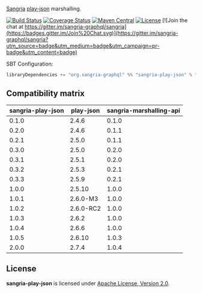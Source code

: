 [Sangria](http://sangria-graphql.org/) [play-json](https://www.playframework.com/documentation/2.2.x/ScalaJson) marshalling.

[![Build Status](https://travis-ci.org/sangria-graphql/sangria-play-json.svg?branch=master)](https://travis-ci.org/sangria-graphql/sangria-play-json) [![Coverage Status](http://coveralls.io/repos/sangria-graphql/sangria-play-json/badge.svg?branch=master&service=github)](http://coveralls.io/github/sangria-graphql/sangria-play-json?branch=master) [![Maven Central](https://maven-badges.herokuapp.com/maven-central/org.sangria-graphql/sangria-play-json_2.11/badge.svg)](https://maven-badges.herokuapp.com/maven-central/org.sangria-graphql/sangria-play-json_2.11) [![License](http://img.shields.io/:license-Apache%202-brightgreen.svg)](http://www.apache.org/licenses/LICENSE-2.0.txt) [![Join the chat at https://gitter.im/sangria-graphql/sangria](https://badges.gitter.im/Join%20Chat.svg)](https://gitter.im/sangria-graphql/sangria?utm_source=badge&utm_medium=badge&utm_campaign=pr-badge&utm_content=badge)

SBT Configuration:

```scala
libraryDependencies += "org.sangria-graphql" %% "sangria-play-json" % "2.0.0"
```

## Compatibility matrix

|sangria-play-json |play-json |sangria-marshalling-api|
|------------------|----------|-----------------------|
|0.1.0             | 2.4.6    | 0.1.0                 |
|0.2.0             | 2.4.6    | 0.1.1                 |
|0.2.1             | 2.5.0    | 0.1.1                 |
|0.3.0             | 2.5.0    | 0.2.0                 |
|0.3.1             | 2.5.1    | 0.2.0                 |
|0.3.2             | 2.5.3    | 0.2.1                 |
|0.3.3             | 2.5.9    | 0.2.1                 |
|1.0.0             | 2.5.10   | 1.0.0                 |
|1.0.1             | 2.6.0-M3 | 1.0.0                 |
|1.0.2             | 2.6.0-RC2| 1.0.0                 |
|1.0.3             | 2.6.2    | 1.0.0                 |
|1.0.4             | 2.6.6    | 1.0.0                 |
|1.0.5             | 2.6.10   | 1.0.3                 |
|2.0.0             | 2.7.4    | 1.0.4                 |

## License

**sangria-play-json** is licensed under [Apache License, Version 2.0](http://www.apache.org/licenses/LICENSE-2.0).

